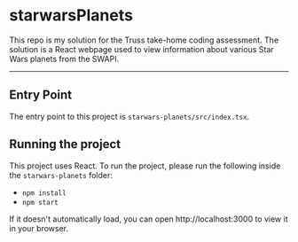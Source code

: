 # starwarsPlanets
This repo is my solution for the Truss take-home coding assessment. The solution is a React webpage used to view information about various Star Wars planets from the SWAPI.

---

Entry Point
--

The entry point to this project is ```starwars-planets/src/index.tsx```.

Running the project 
--


This project uses React. To run the project, please run the following inside the ```starwars-planets``` folder:

- ```npm install``` 
- ```npm start```

If it doesn't automatically load, you can open http://localhost:3000 to view it in your browser.
